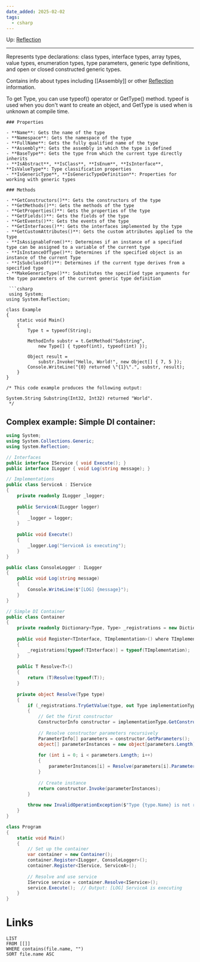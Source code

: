 ```yaml
---
date_added: 2025-02-02
tags:
  - csharp
---
```

Up: [Reflection](Reflection.md)
___
 Represents type declarations: class types, interface types, array types, value types, enumeration types, type parameters, generic type definitions, and open or closed constructed generic types.

Contains info about types including [[Assembly]] or other [Reflection](Reflection.md) information.

To get Type, you can use typeof() operator or GetType() method. typeof is used when you don't want to create an object, and GetType is used when is unknown at compile time.

```csharp) 
### Properties

- **Name**: Gets the name of the type
- **Namespace**: Gets the namespace of the type
- **FullName**: Gets the fully qualified name of the type
- **Assembly**: Gets the assembly in which the type is defined
- **BaseType**: Gets the type from which the current type directly inherits
- **IsAbstract**, **IsClass**, **IsEnum**, **IsInterface**, **IsValueType**: Type classification properties
- **IsGenericType**, **IsGenericTypeDefinition**: Properties for working with generic types

### Methods

- **GetConstructors()**: Gets the constructors of the type
- **GetMethods()**: Gets the methods of the type
- **GetProperties()**: Gets the properties of the type
- **GetFields()**: Gets the fields of the type
- **GetEvents()**: Gets the events of the type
- **GetInterfaces()**: Gets the interfaces implemented by the type
- **GetCustomAttributes()**: Gets the custom attributes applied to the type
- **IsAssignableFrom()**: Determines if an instance of a specified type can be assigned to a variable of the current type
- **IsInstanceOfType()**: Determines if the specified object is an instance of the current Type
- **IsSubclassOf()**: Determines if the current type derives from a specified type
- **MakeGenericType()**: Substitutes the specified type arguments for the type parameters of the current generic type definition

 ```csharp
 using System;
using System.Reflection;

class Example
{
    static void Main()
    {
        Type t = typeof(String);

        MethodInfo substr = t.GetMethod("Substring", 
            new Type[] { typeof(int), typeof(int) });

        Object result = 
            substr.Invoke("Hello, World!", new Object[] { 7, 5 });
        Console.WriteLine("{0} returned \"{1}\".", substr, result);
    }
}

/* This code example produces the following output:

System.String Substring(Int32, Int32) returned "World".
 */
 ```

## Complex example: Simple DI container:

```cs
using System;
using System.Collections.Generic;
using System.Reflection;

// Interfaces
public interface IService { void Execute(); }
public interface ILogger { void Log(string message); }

// Implementations
public class ServiceA : IService
{
    private readonly ILogger _logger;
    
    public ServiceA(ILogger logger)
    {
        _logger = logger;
    }
    
    public void Execute()
    {
        _logger.Log("ServiceA is executing");
    }
}

public class ConsoleLogger : ILogger
{
    public void Log(string message)
    {
        Console.WriteLine($"[LOG] {message}");
    }
}

// Simple DI Container
public class Container
{
    private readonly Dictionary<Type, Type> _registrations = new Dictionary<Type, Type>();
    
    public void Register<TInterface, TImplementation>() where TImplementation : TInterface
    {
        _registrations[typeof(TInterface)] = typeof(TImplementation);
    }
    
    public T Resolve<T>()
    {
        return (T)Resolve(typeof(T));
    }
    
    private object Resolve(Type type)
    {
        if (_registrations.TryGetValue(type, out Type implementationType))
        {
            // Get the first constructor
            ConstructorInfo constructor = implementationType.GetConstructors()[0];
            
            // Resolve constructor parameters recursively
            ParameterInfo[] parameters = constructor.GetParameters();
            object[] parameterInstances = new object[parameters.Length];
            
            for (int i = 0; i < parameters.Length; i++)
            {
                parameterInstances[i] = Resolve(parameters[i].ParameterType);
            }
            
            // Create instance
            return constructor.Invoke(parameterInstances);
        }
        
        throw new InvalidOperationException($"Type {type.Name} is not registered");
    }
}

class Program
{
    static void Main()
    {
        // Set up the container
        var container = new Container();
        container.Register<ILogger, ConsoleLogger>();
        container.Register<IService, ServiceA>();
        
        // Resolve and use service
        IService service = container.Resolve<IService>();
        service.Execute();  // Output: [LOG] ServiceA is executing
    }
}
```
# Links
```dataview
LIST
FROM [[]]
WHERE contains(file.name, "")
SORT file.name ASC
```
